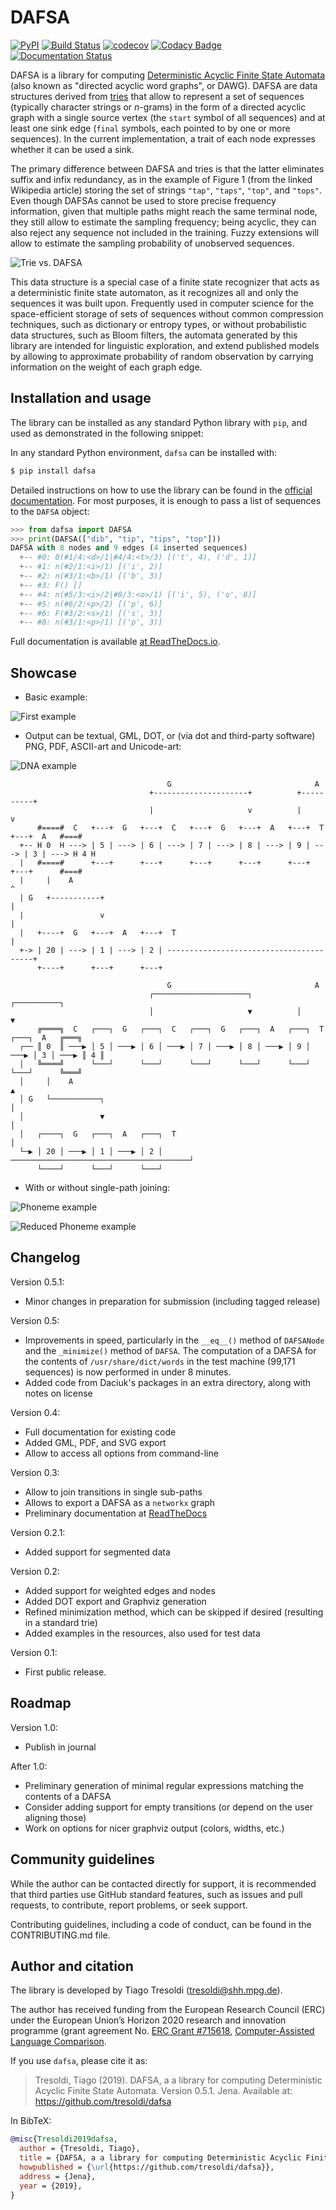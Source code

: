 # DAFSA

[![PyPI](https://img.shields.io/pypi/v/dafsa.svg)](https://pypi.org/project/dafsa)
[![Build Status](https://travis-ci.org/tresoldi/dafsa.svg?branch=master)](https://travis-ci.org/tresoldi/dafsa)
[![codecov](https://codecov.io/gh/tresoldi/dafsa/branch/master/graph/badge.svg)](https://codecov.io/gh/tresoldi/dafsa)
[![Codacy
Badge](https://api.codacy.com/project/badge/Grade/a2b47483ff684590b1208dbb4bbfc3ee)](https://www.codacy.com/manual/tresoldi/dafsa?utm_source=github.com&amp;utm_medium=referral&amp;utm_content=tresoldi/dafsa&amp;utm_campaign=Badge_Grade)
[![Documentation
Status](https://readthedocs.org/projects/dafsa/badge/?version=latest)](https://dafsa.readthedocs.io/en/latest/?badge=latest)

DAFSA is a library for computing [Deterministic Acyclic Finite State Automata](https://en.wikipedia.org/wiki/Deterministic_acyclic_finite_state_automaton) (also known as "directed acyclic word graphs", or DAWG). DAFSA are data structures derived from [tries](https://en.wikipedia.org/wiki/Trie) that allow to represent a set of sequences (typically character strings or *n*-grams) in the form of a directed acyclic graph with a single source vertex (the `start` symbol of all sequences) and at least one sink edge (`final` symbols, each pointed to by one or more sequences). In the current implementation, a trait of each node expresses whether it can be used a sink.

The primary difference between DAFSA and tries is that the latter eliminates suffix and infix redundancy, as in the example of Figure 1 (from the linked Wikipedia article) storing the set of strings `"tap"`, `"taps"`, `"top"`, and `"tops"`. Even though DAFSAs cannot be used to store precise frequency information, given that multiple paths might reach the same terminal node, they still allow to estimate the sampling frequency; being acyclic, they can also reject any sequence not included in the training. Fuzzy extensions will allow to estimate the sampling probability of unobserved sequences.

![Trie vs. DAFSA](https://raw.githubusercontent.com/tresoldi/dafsa/master/figures/trie-vs-dafsa.png)

This data structure is a special case of a finite state recognizer that acts as a deterministic finite state automaton, as it recognizes all and only the sequences it was built upon. Frequently used in computer science for the space-efficient storage of sets of sequences without common compression techniques, such as dictionary or entropy types, or without probabilistic data structures, such as Bloom filters, the automata generated by this library are intended for linguistic exploration, and extend published models by allowing to approximate probability of random observation by carrying information on the weight of each graph edge.

## Installation and usage

The library can be installed as any standard Python library with
`pip`, and used as demonstrated in the following snippet:

In any standard Python environment, `dafsa` can be installed with:

```bash
$ pip install dafsa
```

Detailed instructions on how to use the library can be found in the
[official documentation](https://dafsa.readthedocs.io/en/latest/quickstart.html).
For most purposes, it is enough to pass a list of sequences to
the `DAFSA` object:

```python
>>> from dafsa import DAFSA
>>> print(DAFSA(["dib", "tip", "tips", "top"]))
DAFSA with 8 nodes and 9 edges (4 inserted sequences)
  +-- #0: 0(#1/4:<d>/1|#4/4:<t>/3) [('t', 4), ('d', 1)]
  +-- #1: n(#2/1:<i>/1) [('i', 2)]
  +-- #2: n(#3/1:<b>/1) [('b', 3)]
  +-- #3: F() []
  +-- #4: n(#5/3:<i>/2|#8/3:<o>/1) [('i', 5), ('o', 8)]
  +-- #5: n(#6/2:<p>/2) [('p', 6)]
  +-- #6: F(#3/2:<s>/1) [('s', 3)]
  +-- #8: n(#3/1:<p>/1) [('p', 3)]
```

Full documentation is available [at ReadTheDocs.io](https://dafsa.readthedocs.io).

## Showcase

* Basic example:

![First example](https://raw.githubusercontent.com/tresoldi/dafsa/master/figures/example.png)

* Output can be textual, GML, DOT, or (via dot and third-party software)
  PNG, PDF, ASCII-art and Unicode-art:

![DNA example](https://raw.githubusercontent.com/tresoldi/dafsa/master/figures/dna.png)

```
                                   G                                A
                               +---------------------+          +----------+
                               |                     v          |          v
      #====#  C   +---+  G   +---+  C   +---+  G   +---+  A   +---+  T   +---+  A   #===#
  +-- H 0  H ---> | 5 | ---> | 6 | ---> | 7 | ---> | 8 | ---> | 9 | ---> | 3 | ---> H 4 H
  |   #====#      +---+      +---+      +---+      +---+      +---+      +---+      #===#
  |     |    A                                                             ^
  | G   +-----------+                                                      |
  |                 v                                                      |
  |   +----+  G   +---+  A   +---+  T                                      |
  +-> | 20 | ---> | 1 | ---> | 2 | ----------------------------------------+
      +----+      +---+      +---+
```

```
                                   G                                A
                               ┌─────────────────────┐          ┌──────────┐
                               │                     ▼          │          ▼
      ╔════╗  C   ┌───┐  G   ┌───┐  C   ┌───┐  G   ┌───┐  A   ┌───┐  T   ┌───┐  A   ╔═══╗
  ┌── ║ 0  ║ ───▶ │ 5 │ ───▶ │ 6 │ ───▶ │ 7 │ ───▶ │ 8 │ ───▶ │ 9 │ ───▶ │ 3 │ ───▶ ║ 4 ║
  │   ╚════╝      └───┘      └───┘      └───┘      └───┘      └───┘      └───┘      ╚═══╝
  │     │    A                                                             ▲
  │ G   └───────────┐                                                      │
  │                 ▼                                                      │
  │   ┌────┐  G   ┌───┐  A   ┌───┐  T                                      │
  └─▶ │ 20 │ ───▶ │ 1 │ ───▶ │ 2 │ ────────────────────────────────────────┘
      └────┘      └───┘      └───┘
```

* With or without single-path joining:

![Phoneme example](https://raw.githubusercontent.com/tresoldi/dafsa/master/figures/phonemes.png)

![Reduced Phoneme example](https://raw.githubusercontent.com/tresoldi/dafsa/master/figures/reduced_phonemes.png)

## Changelog

Version 0.5.1:
  - Minor changes in preparation for submission (including tagged release)

Version 0.5:
  - Improvements in speed, particularly in the `__eq__()` method of
    `DAFSANode` and the `_minimize()` method of `DAFSA`. The computation
    of a DAFSA for the contents of `/usr/share/dict/words` in the test
    machine (99,171 sequences) is now performed in under 8 minutes.
  - Added code from Daciuk's packages in an extra directory, along with
    notes on license

Version 0.4:
  - Full documentation for existing code
  - Added GML, PDF, and SVG export
  - Allow to access all options from command-line

Version 0.3:
  - Allow to join transitions in single sub-paths
  - Allows to export a DAFSA as a `networkx` graph
  - Preliminary documentation at [ReadTheDocs](https://dafsa.readthedocs.io)

Version 0.2.1:

  - Added support for segmented data

Version 0.2:

  - Added support for weighted edges and nodes
  - Added DOT export and Graphviz generation
  - Refined minimization method, which can be skipped if desired (resulting
    in a standard trie)
  - Added examples in the resources, also used for test data

Version 0.1:

  - First public release.

## Roadmap

Version 1.0:
  - Publish in journal


After 1.0:

  - Preliminary generation of minimal regular expressions matching the
    contents of a DAFSA
  - Consider adding support for empty transitions (or depend on the user
    aligning those)
  - Work on options for nicer graphviz output (colors, widths, etc.)

## Community guidelines

While the author can be contacted directly for support, it is recommended
that third parties use GitHub standard features, such as issues and
pull requests, to contribute, report problems, or seek support.

Contributing guidelines, including a code of conduct, can be found in
the CONTRIBUTING.md file.

## Author and citation

The library is developed by Tiago Tresoldi (tresoldi@shh.mpg.de).

The author has received funding from the European Research Council (ERC)
under the European Union’s Horizon 2020 research and innovation
programme (grant agreement
No. [ERC Grant #715618](https://cordis.europa.eu/project/rcn/206320/factsheet/en),
[Computer-Assisted Language Comparison](https://digling.org/calc/).

If you use `dafsa`, please cite it as:

> Tresoldi, Tiago (2019). DAFSA, a a library for computing Deterministic Acyclic Finite State Automata. Version 0.5.1. Jena. Available at: <https://github.com/tresoldi/dafsa>

In BibTeX:

```bibtex
@misc{Tresoldi2019dafsa,
  author = {Tresoldi, Tiago},
  title = {DAFSA, a a library for computing Deterministic Acyclic Finite State Automata. Version 0.5.1.},
  howpublished = {\url{https://github.com/tresoldi/dafsa}},
  address = {Jena},
  year = {2019},
}
```
